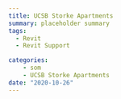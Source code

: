 ```yaml
---
title: UCSB Storke Apartments
summary: placeholder summary
tags:
  - Revit
  - Revit Support

categories:
    - som
    - UCSB Storke Apartments
date: "2020-10-26"
---
```

